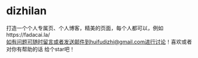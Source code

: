 # dizhilan
打造一个个人专属页、个人博客，精美的页面，每个人都可以，例如https://fadacai.la/<br>
如有问题可随时留言或者发送邮件到huifudizhi@gmail.com进行讨论！喜欢或者对你有帮助的话 给个star吧！
